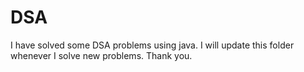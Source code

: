 # DSA
I have solved some DSA problems using java. I will update this folder whenever I solve new problems.
Thank you.
